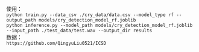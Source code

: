 使用：<br/>
```python train.py --data_csv ./cry_data/data.csv --model_type rf --output_path models/cry_detection_model_rf.joblib ```<br/>
```python inference.py --model_path models/cry_detection_model_rf.joblib --input_path ./test_data/test.wav --output_dir results ```<br/>
数据：<br/>
```https://github.com/QingyuLiu0521/ICSD ```<br/>
